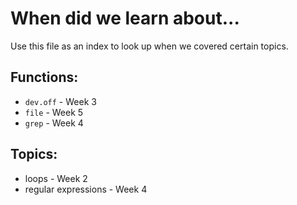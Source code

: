 # When did we learn about...

Use this file as an index to look up when we covered certain topics.

## Functions:

* `dev.off` - Week 3
* `file` - Week 5
* `grep` - Week 4

## Topics:

* loops - Week 2
* regular expressions - Week 4
